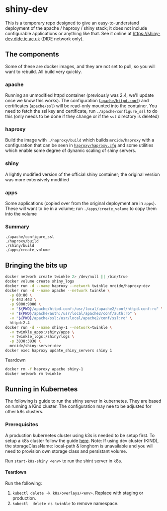 # shiny-dev

This is a temporary repo designed to give an easy-to-understand deployment of the apache / haproxy / shiny stack; it does not include configurable applications or anything like that. See it online at https://shiny-dev.dide.ic.ac.uk (DIDE network only).

## The components

Some of these are docker images, and they are not set to pull, so you will want to rebuild. All build very quickly.

### apache

Running an unmodified httpd container (previously was 2.4, we'll update once we know this works). The configuration ([`apache/httpd.conf`](httpd/httpd.conf)) and certificates (`apache/ssl`) will be read-only mounted into the container. You need to fetch the ssl key and certificate, run `./apache/configure_ssl` to do this (only needs to be done if they change or if the `ssl` directory is deleted)

### haproxy

Build the image with `./haproxy/build` which builds `mrcide/haproxy` with a configuration that can be seen in [`haproxy/haproxy.cfg`](haproxy/haproxy.cfg) and some utilities which enable some degree of dynamic scaling of shiny servers.

### shiny

A lightly modified version of the official shiny container; the original version was more extensively modified

### apps

Some applications (copied over from the original deployment are in `apps`). These will want to be in a volume; run `./apps/create_volume` to copy them into the volume

### Summary

```
./apache/configure_ssl
./haproxy/build
./shiny/build
./apps/create_volume
```

## Bringing the bits up

```bash
docker network create twinkle 2> /dev/null || /bin/true
docker volume create shiny_logs
docker run -d --name haproxy --network twinkle mrcide/haproxy:dev
docker run -d --name apache --network twinkle \
  -p 80:80 \
  -p 443:443 \
  -p 9000:9000 \
  -v "${PWD}/apache/httpd.conf:/usr/local/apache2/conf/httpd.conf:ro" \
  -v "${PWD}/apache/auth:/usr/local/apache2/conf/auth:ro" \
  -v "${PWD}/apache/ssl:/usr/local/apache2/conf/ssl:ro" \
  httpd:2.4
docker run -d --name shiny-1 --network=twinkle \
  -v twinkle_apps:/shiny/apps \
  -v twinkle_logs:/shiny/logs \
  -p 3838:3838 \
  mrcide/shiny-server:dev
docker exec haproxy update_shiny_servers shiny 1
```

Teardown

```bash
docker rm -f haproxy apache shiny-1
docker network rm twinkle
```

## Running in Kubernetes

The following is guide to run the shiny server in kubernetes. They are based on running a Kind cluster. The configuration may
nee to be adjusted for other k8s clusters.

### Prerequisites

A production kubernetes cluster using k3s is needed to be setup first. To setup a k8s cluster follow the guide [here](https://mrc-ide.myjetbrains.com/youtrack/articles/RESIDE-A-31/Setting-up-Kubernetes-k8s-Cluster). Note: If using dev cluster (KIND), the storageClassName: local-path & longhorn is unavailable and you will need to provision own storage class and persistant volume. 

Run `start-k8s-shiny <env>` to run the shint server in k8s. 


#### Teardown

Run the following: 

1. `kubectl delete -k k8s/overlays/<env>`. Replace <env> with staging or production. 
2. `kubectl  delete ns twinkle` to remove namespace. 
